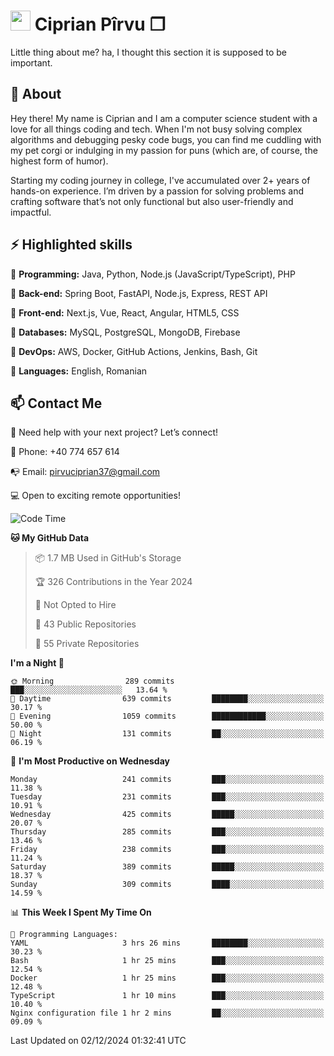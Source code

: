 # <img height="32px" src="https://user-images.githubusercontent.com/74038190/216122041-518ac897-8d92-4c6b-9b3f-ca01dcaf38ee.png"> Ciprian Pîrvu ❐ </h1>

Little thing about me? ha, I thought this section it is supposed to be important.

## 🧐 About

Hey there! My name is Ciprian and I am a computer science student with a love for all things coding and tech. When I'm not busy solving complex algorithms and debugging pesky code bugs, you can find me cuddling with my pet corgi or indulging in my passion for puns (which are, of course, the highest form of humor).

Starting my coding journey in college, I've accumulated over 2+ years of hands-on experience. I’m driven by a passion for solving problems and crafting software that’s not only functional but also user-friendly and impactful.


## ⚡ Highlighted skills

🎯 **Programming:** Java, Python, Node.js (JavaScript/TypeScript), PHP

🎯 **Back-end:** Spring Boot, FastAPI, Node.js, Express, REST API

🎯 **Front-end:** Next.js, Vue, React, Angular, HTML5, CSS

🎯 **Databases:** MySQL, PostgreSQL, MongoDB, Firebase

🎯 **DevOps:** AWS, Docker, GitHub Actions, Jenkins, Bash, Git

🎯 **Languages:** English, Romanian



## 📫 Contact Me

🤝 Need help with your next project? Let’s connect!

📱 Phone: +40 774 657 614

📭 Email: pirvuciprian37@gmail.com


💻 Open to exciting remote opportunities!

<!--START_SECTION:waka-->
![Code Time](http://img.shields.io/badge/Code%20Time-2%2C235%20hrs%204%20mins-blue)

**🐱 My GitHub Data** 

> 📦 1.7 MB Used in GitHub's Storage 
 > 
> 🏆 326 Contributions in the Year 2024
 > 
> 🚫 Not Opted to Hire
 > 
> 📜 43 Public Repositories 
 > 
> 🔑 55 Private Repositories 
 > 
**I'm a Night 🦉** 

```text
🌞 Morning                289 commits         ███░░░░░░░░░░░░░░░░░░░░░░   13.64 % 
🌆 Daytime                639 commits         ████████░░░░░░░░░░░░░░░░░   30.17 % 
🌃 Evening                1059 commits        ████████████░░░░░░░░░░░░░   50.00 % 
🌙 Night                  131 commits         ██░░░░░░░░░░░░░░░░░░░░░░░   06.19 % 
```
📅 **I'm Most Productive on Wednesday** 

```text
Monday                   241 commits         ███░░░░░░░░░░░░░░░░░░░░░░   11.38 % 
Tuesday                  231 commits         ███░░░░░░░░░░░░░░░░░░░░░░   10.91 % 
Wednesday                425 commits         █████░░░░░░░░░░░░░░░░░░░░   20.07 % 
Thursday                 285 commits         ███░░░░░░░░░░░░░░░░░░░░░░   13.46 % 
Friday                   238 commits         ███░░░░░░░░░░░░░░░░░░░░░░   11.24 % 
Saturday                 389 commits         █████░░░░░░░░░░░░░░░░░░░░   18.37 % 
Sunday                   309 commits         ████░░░░░░░░░░░░░░░░░░░░░   14.59 % 
```


📊 **This Week I Spent My Time On** 

```text
💬 Programming Languages: 
YAML                     3 hrs 26 mins       ████████░░░░░░░░░░░░░░░░░   30.23 % 
Bash                     1 hr 25 mins        ███░░░░░░░░░░░░░░░░░░░░░░   12.54 % 
Docker                   1 hr 25 mins        ███░░░░░░░░░░░░░░░░░░░░░░   12.48 % 
TypeScript               1 hr 10 mins        ███░░░░░░░░░░░░░░░░░░░░░░   10.40 % 
Nginx configuration file 1 hr 2 mins         ██░░░░░░░░░░░░░░░░░░░░░░░   09.09 % 
```


 Last Updated on 02/12/2024 01:32:41 UTC
<!--END_SECTION:waka-->

